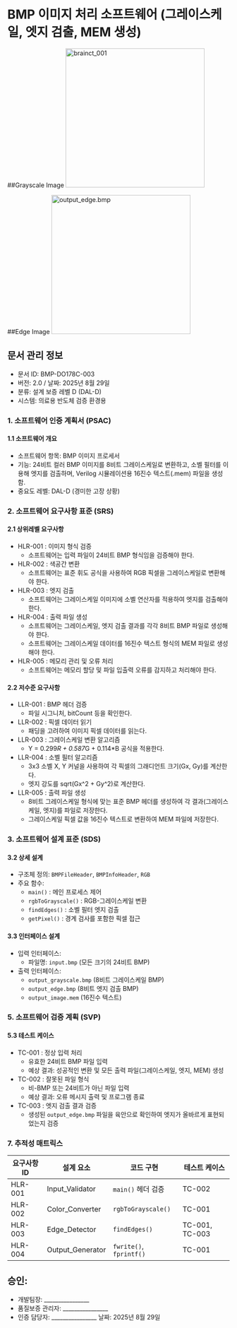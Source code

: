 # BMP 이미지 처리 소프트웨어 (그레이스케일, 엣지 검출, MEM 생성)
##Grayscale Image
<img width="315" height="315" alt="brainct_001" src="https://github.com/user-attachments/assets/8d03445f-322d-4cc2-9d90-251370a270b4" />


##Edge Image
<img width="315" height="315" alt="output_edge.bmp" src="https://github.com/user-attachments/files/22039584/output_edge.bmp" />
 


## 문서 관리 정보
 - 문서 ID: BMP-DO178C-003
 - 버전: 2.0 / 날짜: 2025년 8월 29일
 - 분류: 설계 보증 레벨 D (DAL-D)
 - 시스템: 의료용 반도체 검증 환경용

### 1. 소프트웨어 인증 계획서 (PSAC)
#### 1.1 소프트웨어 개요
 - 소프트웨어 항목: BMP 이미지 프로세서
 - 기능: 24비트 컬러 BMP 이미지를 8비트 그레이스케일로 변환하고, 소벨 필터를 이용해 엣지를 검출하며, Verilog 시뮬레이션용 16진수 텍스트(.mem) 파일을 생성함.
 - 중요도 레벨: DAL-D (경미한 고장 상황)

### 2. 소프트웨어 요구사항 표준 (SRS)
#### 2.1 상위레벨 요구사항
 * HLR-001 : 이미지 형식 검증
   * 소프트웨어는 입력 파일이 24비트 BMP 형식임을 검증해야 한다.
 * HLR-002 : 색공간 변환
   * 소프트웨어는 표준 휘도 공식을 사용하여 RGB 픽셀을 그레이스케일로 변환해야 한다.
 * HLR-003 : 엣지 검출
   * 소프트웨어는 그레이스케일 이미지에 소벨 연산자를 적용하여 엣지를 검출해야 한다.
 * HLR-004 : 출력 파일 생성
   * 소프트웨어는 그레이스케일, 엣지 검출 결과를 각각 8비트 BMP 파일로 생성해야 한다.
   * 소프트웨어는 그레이스케일 데이터를 16진수 텍스트 형식의 MEM 파일로 생성해야 한다.
 * HLR-005 : 메모리 관리 및 오류 처리
   * 소프트웨어는 메모리 할당 및 파일 입출력 오류를 감지하고 처리해야 한다.

#### 2.2 저수준 요구사항
 * LLR-001 : BMP 헤더 검증
   * 파일 시그니처, bitCount 등을 확인한다.
 * LLR-002 : 픽셀 데이터 읽기
   * 패딩을 고려하여 이미지 픽셀 데이터를 읽는다.
 * LLR-003 : 그레이스케일 변환 알고리즘
   * Y = 0.299*R + 0.587*G + 0.114*B 공식을 적용한다.
 * LLR-004 : 소벨 필터 알고리즘
   * 3x3 소벨 X, Y 커널을 사용하여 각 픽셀의 그래디언트 크기(Gx, Gy)를 계산한다.
   * 엣지 강도를 sqrt(Gx^2 + Gy^2)로 계산한다.
 * LLR-005 : 출력 파일 생성
   * 8비트 그레이스케일 형식에 맞는 표준 BMP 헤더를 생성하여 각 결과(그레이스케일, 엣지)를 파일로 저장한다.
   * 그레이스케일 픽셀 값을 16진수 텍스트로 변환하여 MEM 파일에 저장한다.

### 3. 소프트웨어 설계 표준 (SDS)
#### 3.2 상세 설계
 * 구조체 정의: `BMPFileHeader`, `BMPInfoHeader`, `RGB`
 * 주요 함수:
   * `main()` : 메인 프로세스 제어
   * `rgbToGrayscale()` : RGB-그레이스케일 변환
   * `findEdges()` : 소벨 필터 엣지 검출
   * `getPixel()` : 경계 검사를 포함한 픽셀 접근

#### 3.3 인터페이스 설계
 * 입력 인터페이스:
   * 파일명: `input.bmp` (모든 크기의 24비트 BMP)
 * 출력 인터페이스:
   * `output_grayscale.bmp` (8비트 그레이스케일 BMP)
   * `output_edge.bmp` (8비트 엣지 검출 BMP)
   * `output_image.mem` (16진수 텍스트)

### 5. 소프트웨어 검증 계획 (SVP)
#### 5.3 테스트 케이스
 * TC-001 : 정상 입력 처리
   * 유효한 24비트 BMP 파일 입력
   * 예상 결과: 성공적인 변환 및 모든 출력 파일(그레이스케일, 엣지, MEM) 생성
 * TC-002 : 잘못된 파일 형식
   * 비-BMP 또는 24비트가 아닌 파일 입력
   * 예상 결과: 오류 메시지 출력 및 프로그램 종료
 * TC-003 : 엣지 검출 결과 검증
   * 생성된 `output_edge.bmp` 파일을 육안으로 확인하여 엣지가 올바르게 표현되었는지 검증

### 7. 추적성 매트릭스

 | 요구사항 ID | 설계 요소 | 코드 구현 | 테스트 케이스 |
 |---|---|---|---|
 | HLR-001 | Input_Validator | `main()` 헤더 검증 | TC-002 |
 | HLR-002 | Color_Converter | `rgbToGrayscale()` | TC-001 |
 | HLR-003 | Edge_Detector | `findEdges()` | TC-001, TC-003 |
 | HLR-004 | Output_Generator| `fwrite()`, `fprintf()` | TC-001 |


 ## 승인:
   * 개발팀장: ________________
   * 품질보증 관리자: ________________
   * 인증 담당자: ________________
날짜:
2025년 8월 29일
